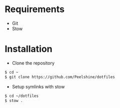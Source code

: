 # Requirements
- Git
- Stow 
# Installation
- Clone the repository
```sh
$ cd ~
$ git clone https://github.com/Peelshine/dotfiles
```

- Setup symlinks with stow
```sh
$ cd ~/dotfiles
$ stow .
```
